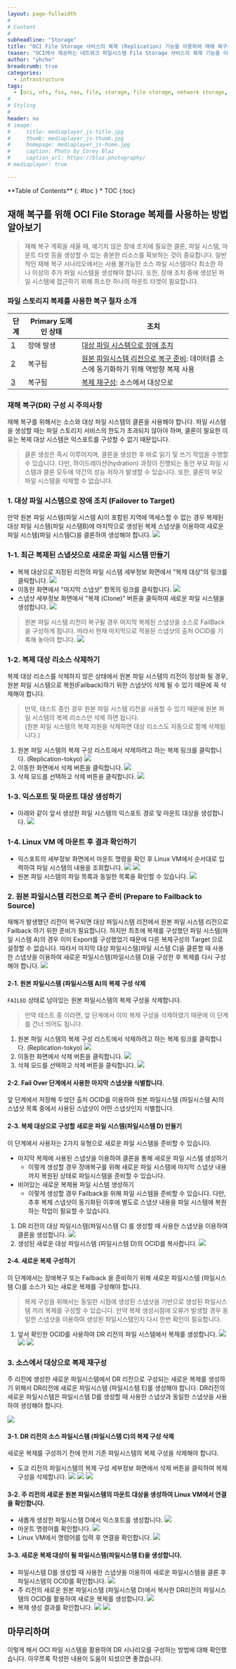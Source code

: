 ```yaml
---
layout: page-fullwidth
#
# Content
#
subheadline: "Storage"
title: "OCI File Storage 서비스의 복제 (Replication) 기능을 이용하여 재해 복구(DR) 구성 실습하기"
teaser: "OCI에서 제공하는 네트워크 파일시스템 File Storage 서비스의 복제 기능을 이용하여 재해 복구 (DR)을 구성하는 방법에 대해 알아보기 위한 포스팅 입니다."
author: "yhcho"
breadcrumb: true
categories:
  - infrastructure
tags:
  - [oci, nfs, fss, nas, file, storage, file storage, network storage, dr, disaster recovery]
#
# Styling
#
header: no
# image:
#     title: mediaplayer_js-title.jpg
#     thumb: mediaplayer_js-thumb.jpg
#     homepage: mediaplayer_js-home.jpg
#     caption: Photo by Corey Blaz
#     caption_url: https://blaz.photography/
# mediaplayer: true

---
```


<div class="panel radius" markdown="1">
**Table of Contents**
{: #toc }
*  TOC
{:toc}
</div>

## 재해 복구를 위해 OCI File Storage 복제를 사용하는 방법 알아보기

> 재해 복구 계획을 세울 때, 예기치 않은 장애 조치에 필요한 클론, 파일 시스템, 마운트 타겟 등을 생성할 수 있는 충분한 리소스를 확보하는 것이 중요합니다. 일반적인 재해 복구 시나리오에서는 사용 불가능한 소스 파일 시스템마다 최소한 하나 이상의 추가 파일 시스템을 생성해야 합니다. 또한, 장애 조치 중에 생성된 파일 시스템에 접근하기 위해 최소한 하나의 마운트 타겟이 필요합니다.

### 파일 스토리지 복제를 사용한 복구 절차 소개

<table>
  <thead>
    <tr>
      <th>단계</th>
      <th>Primary 도메인 상태</th>
      <th>조치</th>
    </tr>
  </thead>
  <tbody>
    <tr>
      <td><a href="#1-대상-파일-시스템으로-장애-조치-failover-to-target">1</a></td>
      <td>장애 발생</td>
      <td><a href="#1-대상-파일-시스템으로-장애-조치-failover-to-target">대상 파일 시스템으로 장애 조치</a></td>
    </tr>
    <tr>
      <td><a href="#2-원본-파일시스템-리전으로-복구-준비-prepare-to-failback-to-source">2</a></td>
      <td>복구됨</td>
      <td><a href="#2-원본-파일시스템-리전으로-복구-준비-prepare-to-failback-to-source">원본 파일시스템 리전으로 복구 준비</a>: 데이터를 소스에 동기화하기 위해 역방향 복제 사용</td>
    </tr>
    <tr>
      <td><a href="#3-소스에서-대상으로-복제-재구성">3</a></td>
      <td>복구됨</td>
      <td><a href="#3-소스에서-대상으로-복제-재구성">복제 재구성</a>: 소스에서 대상으로</td>
    </tr>
  </tbody>
</table>

### 재해 복구(DR) 구성 시 주의사항
재해 복구를 위해서는 소스와 대상 파일 시스템의 클론을 사용해야 합니다. 파일 시스템을 생성할 때는 파일 스토리지 서비스의 한도가 초과되지 않아야 하며, 클론이 필요한 이유는 복제 대상 시스템은 익스포트를 구성할 수 없기 때문입니다.

> 클론 생성은 즉시 이루어지며, 클론을 생성한 후 바로 읽기 및 쓰기 작업을 수행할 수 있습니다. 
다만, 하이드레이션(hydration) 과정이 진행되는 동안 부모 파일 시스템과 클론 모두에 약간의 성능 저하가 발생할 수 있습니다.
또한, 클론의 부모 파일 시스템을 삭제할 수 없습니다.

### 1. 대상 파일 시스템으로 장애 조치 (Failover to Target)
만약 원본 파일 시스템(파일 시스템 A)이 포함된 지역에 액세스할 수 없는 경우 복제된 대상 파일 시스템(파일 시스템B)에 마지막으로 생성된 복제 스냅샷을 이용하여 새로운 파일 시스템(파일 시스템C)을 클론하여 생성해야 합니다.
![](/assets/img/infrastructure/2024/fss/dr-4.png)

### 1-1. 최근 복제된 스냅샷으로 새로운 파일 시스템 만들기
- 복제 대상으로 지정된 리전의 파일 시스템 세부정보 화면에서 "복제 대상"의 링크를 클릭합니다.
  ![](/assets/img/infrastructure/2024/fss/replication-22.png)
- 이동한 화면에서 "마지막 스냅샷" 항목의 링크를 클릭합니다.
  ![](/assets/img/infrastructure/2024/fss/replication-23.png)
- 스냅샷 세부정보 화면에서 "복제 (Clone)" 버튼을 클릭하여 새로운 파일 시스템을 생성합니다.
  ![](/assets/img/infrastructure/2024/fss/replication-24.png)

> 원본 파일 시스템 리전이 복구될 경우 마지막 복제된 스냅샷을 소스로 FailBack을 구성하게 됩니다. 따라서 현재 마지막으로 적용된 스냅샷의 출처 OCID를 기록해 놓아야 합니다.
![](/assets/img/infrastructure/2024/fss/replication-32.png)

### 1-2. 복제 대상 리소스 삭제하기
복제 대상 리소스를 삭제하지 않은 상태에서 원본 파일 시스템의 리전이 정상화 될 경우, 원본 파일 시스템으로 복원(Failback)하기 위한 스냅샷이 삭제 될 수 있기 때문에 꼭 삭제해야 합니다.

> 만약, 테스트 중인 경우 원본 파일 시스템 리전을 사용할 수 있기 때문에 원본 파일 시스템의 복제 리소스만 삭제 하면 됩니다. <br>(원본 파일 시스템의 복제 자원을 삭제하면 대상 리소스도 자동으로 함께 삭제됩니다.)

1. 원본 파일 시스템의 복제 구성 리스트에서 삭제하려고 하는 복제 링크를 클릭합니다. (Replication-tokyo)
   ![](/assets/img/infrastructure/2024/fss/dr-1.png)
2. 이동한 화면에서 삭제 버튼을 클릭합니다.
   ![](/assets/img/infrastructure/2024/fss/dr-2.png)
3. 삭제 모드를 선택하고 삭제 버튼을 클릭합니다.
   ![](/assets/img/infrastructure/2024/fss/dr-3.png)

   
### 1-3. 익스포트 및 마운트 대상 생성하기
- 아래와 같이 앞서 생성한 파일 시스템의 익스포트 경로 및 마운트 대상을 생성합니다.
  ![](/assets/img/infrastructure/2024/fss/replication-30.png)

### 1-4. Linux VM 에 마운트 후 결과 확인하기
- 익스포트의 세부정보 화면에서 마운트 명령을 확인 후 Linux VM에서 순서대로 입력하여 파일 시스템의 내용을 조회합니다.
  ![](/assets/img/infrastructure/2024/fss/replication-27.png)
  ![](/assets/img/infrastructure/2024/fss/replication-28.png)
- 원본 파일 시스템의 파일 목록과 동일한 목록을 확인할 수 있습니다.
  ![](/assets/img/infrastructure/2024/fss/replication-29.png)

### 2. 원본 파일시스템 리전으로 복구 준비 (Prepare to Failback to Source)
재해가 발생했던 리전이 복구되면 대상 파일시스템 리전에서 원본 파일 시스템 리전으로 Failback 하기 위한 준비가 필요합니다.
하지만 최초에 복제를 구성했던 파일 시스템(파일 시스템 A)의 경우 이미 Export를 구성했었기 때문에 다른 복제구성의 Target 으로 설정할 수 없습니다. 따라서 마지막 대상 파일시스템(파일 시스템 C)을 클론할 때 사용한 스냅샷을 이용하여 새로운 파일시스템(파일시스템 D)을 구성한 후 복제를 다시 구성해야 합니다.
![](/assets/img/infrastructure/2024/fss/dr-5.png)

#### 2-1. 원본 파일시스템 (파일시스템 A)의 복제 구성 삭제
`FAILED` 상태로 남아있는 원본 파일시스템의 복제 구성을 삭제합니다.

> 만약 테스트 중 이라면, 앞 단계에서 이미 복제 구성을 삭제하였기 때문에 이 단계를 건너 띄어도 됩니다.

1. 원본 파일 시스템의 복제 구성 리스트에서 삭제하려고 하는 복제 링크를 클릭합니다. (Replication-tokyo)
   ![](/assets/img/infrastructure/2024/fss/dr-1.png)
2. 이동한 화면에서 삭제 버튼을 클릭합니다.
   ![](/assets/img/infrastructure/2024/fss/dr-2.png)
3. 삭제 모드를 선택하고 삭제 버튼을 클릭합니다.
   ![](/assets/img/infrastructure/2024/fss/dr-3.png)

#### 2-2. Fail Over 단계에서 사용한 마지막 스냅샷을 식별합니다. 
앞 단계에서 저장해 두었던 출처 OCID를 이용하여 원본 파일시스템 (파일시스템 A)의 스냅샷 목록 중에서 사용된 스냅샷이 어떤 스냅샷인지 식별합니다.

#### 2-3. 복제 대상으로 구성할 새로운 파일 시스템(파일시스템 D) 만들기
이 단계에서 사용자는 2가지 유형으로 새로운 파일 시스템을 준비할 수 있습니다.

- 마지막 복제에 사용된 스냅샷을 이용하여 클론을 통해 새로운 파일 시스템 생성하기
   - 이렇게 생성할 경우 장애복구를 위해 새로운 파일 시스템에 마지막 스냅샷 내용까지 복원된 상태로 파일시스템을 준비할 수 있습니다.
- 비어있는 새로운 복제용 파일 시스템 생성하기
   - 이렇게 생성할 경우 Failback을 위해 파일 시스템을 준비할 수 있습니다. 다만, 추후 복제 스냅샷이 동기화된 이후에 별도로 스냅샷 내용을 파일 시스템에 복원하는 작업이 필요할 수 있습니다.

1. DR 리전의 대상 파일시스템(파일시스템 C) 를 생성할 때 사용한 스냅샷을 이용하여 클론을 생성합니다.
   ![](/assets/img/infrastructure/2024/fss/dr-7.png)
2. 생성된 새로운 대상 파일시스템 (파일시스템 D)의 OCID를 복사합니다.
   ![](/assets/img/infrastructure/2024/fss/dr-8.png)

#### 2-4. 새로운 복제 구성하기
이 단계에서는 장애복구 또는 Failback 을 준비하기 위해 새로운 파일시스템 (파일시스템 C)를 소스가 되는 새로운 복제를 구성해야 합니다.

> 복제 구성을 위해서는 동일한 시점에 생성된 스냅샷을 기반으로 생성된 파일시스템 끼리 복제를 구성할 수 있습니다. 만약 복제 생성시점에 오류가 발생할 경우 동일한 스냅샷을 이용하여 생성된 파일시스템인지 다시 한번 확인이 필요합니다.

1. 앞서 확인한 OCID를 사용하여 DR 리전의 파일 시스템에서 복제를 생성합니다.
   ![](/assets/img/infrastructure/2024/fss/dr-9.png)
   ![](/assets/img/infrastructure/2024/fss/dr-10.png)
   ![](/assets/img/infrastructure/2024/fss/dr-11.png)

### 3. 소스에서 대상으로 복제 재구성
주 리전에 생성한 새로운 파일시스템에서 DR 리전으로 구성되는 새로운 복제를 생성하기 위해서 DR리전에 새로운 파일시스템 (파일시스템 E)를 생성해야 합니다.
DR리전의 새로운 파일시스템은 파일시스템 D를 생성할 때 사용한 스냅샷과 동일한 스냅샷을 사용하여 생성해야 합니다.

![](/assets/img/infrastructure/2024/fss/dr-6.png)


#### 3-1. DR 리전의 소스 파일시스템 (파일시스템 C)의 복제 구성 삭제
새로운 복제를 구성하기 전에 먼저 기존 파일시스템의 복제 구성을 삭제해야 합니다.

- 도쿄 리전의 파일시스템의 복제 구성 세부정보 화면에서 삭제 버튼을 클릭하여 복제 구성을 삭제합니다.
  ![](/assets/img/infrastructure/2024/fss/dr-12.png)
  ![](/assets/img/infrastructure/2024/fss/dr-13.png)
  ![](/assets/img/infrastructure/2024/fss/dr-14.png)

#### 3-2. 주 리전의 새로운 원본 파일시스템의 마운트 대상을 생성하여 Linux VM에서 연결을 확인합니다.

- 새롭게 생성한 파일시스템 D에서 익스포트를 생성합니다.
  ![](/assets/img/infrastructure/2024/fss/dr-15.png)
- 마운트 명령어를 확인합니다.
  ![](/assets/img/infrastructure/2024/fss/dr-16.png)
- Linux VM에서 명령어를 입력 후 연결을 확인합니다.
  ![](/assets/img/infrastructure/2024/fss/dr-17.png)

#### 3-3. 새로운 복제 대상이 될 파일시스템(파일시스템 E)을 생성합니다.
- 파일시스템 D를 생성할 때 사용한 스냅샷을 이용하여 새로운 파일시스템을 클론 후 파일시스템의 OCID를 확인합니다.
  ![](/assets/img/infrastructure/2024/fss/dr-18.png)
- 주 리전의 새로운 원본 파일시스템 (파일시스템 D)에서 복사한 DR리전의 파일시스템의 OCID를 활용하여 새로운 복제를 생성합니다.
  ![](/assets/img/infrastructure/2024/fss/dr-19.png)
- 복제 생성 결과를 확인합니다.
  ![](/assets/img/infrastructure/2024/fss/dr-20.png)
  ![](/assets/img/infrastructure/2024/fss/dr-21.png)

## 마무리하며
이렇게 해서 OCI 파일 시스템을 활용하여 DR 시나리오를 구성하는 방법에 대해 확인했습니다.
아무쪼록 작성한 내용이 도움이 되셨으면 좋겠습니다.